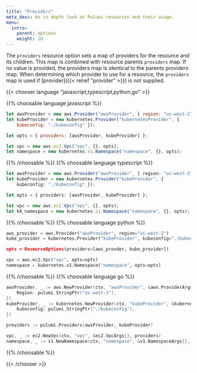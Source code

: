 ```yaml
---
title: "Providers"
meta_desc: An in depth look at Pulumi resources and their usage.
menu:
  intro:
    parent: options
    weight: 10
---
```


The `providers` resource option sets a map of providers for the resource and its children. This map is combined with resource parents `providers` map. If no value is provided, the providers map is identical to the parents providers map. When determining which provider to use for a resource, the `providers` map is used if [provider]({{< relref "provider" >}}) is not supplied.

{{< chooser language "javascript,typescript,python,go" >}}

{{% choosable language javascript %}}

```javascript
let awsProvider = new aws.Provider("awsProvider", { region: "us-west-2" });
let kubeProvider = new kubernetes.Provider("kubernetesProvider", {
    kubeconfig: "./kubeconfig" });

let opts = { providers: [awsProvider, kubeProvider] };

let vpc = new aws.ec2.Vpc("vpc", {}, opts);
let namespace = new kubernetes.v1.Namespace("namespace", {}, opts);
```

{{% /choosable %}}
{{% choosable language typescript %}}

```typescript
let awsProvider = new aws.Provider("awsProvider", { region: "us-west-2" });
let kubeProvider = new kubernetes.Provider("kubeProvider", {
    kubeconfig: "./kubeconfig" });

let opts = { providers: [awsProvider, kubeProvider] };

let vpc = new aws.ec2.Vpc("vpc", {}, opts);
let k8_namespace = new kubernetes.v1.Namespace("namespace", {}, opts);
```

{{% /choosable %}}
{{% choosable language python %}}

```python
aws_provider = aws.Provider("awsProvider", region="us-west-2")
kube_provider = kubernetes.Provider("kubeProvider", kubeconfig="./kubeconfig)

opts = ResourceOptions(providers=[aws_provder, kube_provider])

vpc = aws.ec2.Vpc("vpc", opts=opts)
namespace = kubernetes.v1.Namespace("namespace", opts=opts)
```

{{% /choosable %}}
{{% choosable language go %}}

```go
awsProvider, _ := aws.NewProvider(ctx, "awsProvider", &aws.ProviderArgs{
	Region: pulumi.StringPtr("us-west-2"),
})
kubeProvider, _ := kubernetes.NewProvider(ctx, "kubeProvider", &kubernetes.ProviderArgs{
	Kubeconfig: pulumi.StringPtr("./kubeconfig"),
})

providers := pulumi.Providers(awsProvider, kubeProvider)

vpc, _ := ec2.NewVpc(ctx, "vpc", &ec2.VpcArgs{}, providers)
namespace, _ := v1.NewNamespace(ctx, "namespace", &v1.NamespaceArgs{}, providers)
```

{{% /choosable %}}

{{< /chooser >}}

